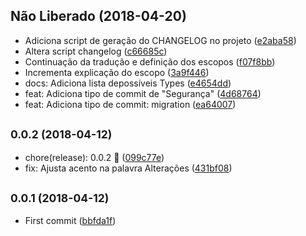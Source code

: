 <a name="Não Liberado"></a>
## Não Liberado (2018-04-20)

* Adiciona script de geração do CHANGELOG no projeto ([e2aba58](https://github.com/conventional-changelog/conventional-changelog/commit/e2aba58))
* Altera script changelog ([c66685c](https://github.com/conventional-changelog/conventional-changelog/commit/c66685c))
* Continuação da tradução e definição dos escopos ([f07f8bb](https://github.com/conventional-changelog/conventional-changelog/commit/f07f8bb))
* Incrementa explicação do escopo ([3a9f446](https://github.com/conventional-changelog/conventional-changelog/commit/3a9f446))
* docs: Adiciona lista depossíveis Types ([e4654dd](https://github.com/conventional-changelog/conventional-changelog/commit/e4654dd))
* feat: Adiciona tipo de commit de "Segurança" ([4d68764](https://github.com/conventional-changelog/conventional-changelog/commit/4d68764))
* feat: Adiciona tipo de commit: migration ([ea64007](https://github.com/conventional-changelog/conventional-changelog/commit/ea64007))



<a name="0.0.2"></a>
## <small>0.0.2 (2018-04-12)</small>

* chore(release): 0.0.2 :tada: ([099c77e](https://github.com/conventional-changelog/conventional-changelog/commit/099c77e))
* fix: Ajusta acento na palavra Alterações ([431bf08](https://github.com/conventional-changelog/conventional-changelog/commit/431bf08))



<a name="0.0.1"></a>
## <small>0.0.1 (2018-04-12)</small>

* First commit ([bbfda1f](https://github.com/conventional-changelog/conventional-changelog/commit/bbfda1f))



